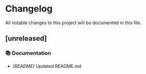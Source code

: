 # Changelog

All notable changes to this project will be documented in this file.

## [unreleased]

### 📚 Documentation

- *(README)* Updated README.md


